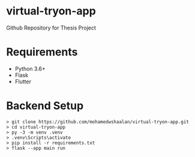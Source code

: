 # virtual-tryon-app
Github Repository for Thesis Project

# Requirements
- Python 3.6+
- Flask
- Flutter

# Backend Setup
```
> git clone https://github.com/mohamedwshaalan/virtual-tryon-app.git
> cd virtual-tryon-app
> py -3 -m venv .venv  
> .venv\Scripts\activate
> pip install -r requirements.txt
> flask --app main run
```